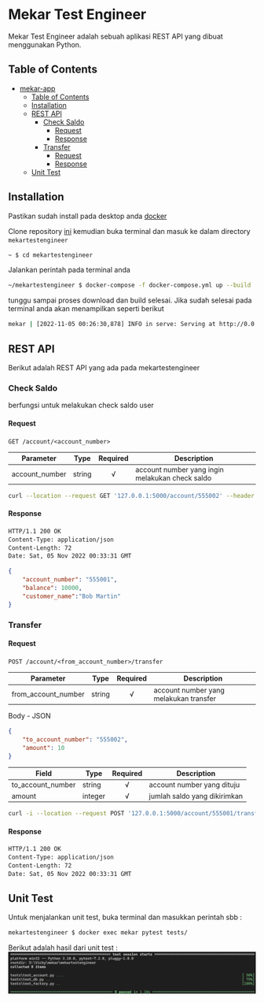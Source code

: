 # Mekar Test Engineer
Mekar Test Engineer adalah sebuah aplikasi REST API yang dibuat menggunakan Python.


## Table of Contents
- [mekar-app](#mekar-app)
  - [Table of Contents](#table-of-contents)
  - [Installation](#installation)
  - [REST API](#rest-api)
    - [Check Saldo](#check-saldo)
      - [Request](#request)
      - [Response](#response)
    - [Transfer](#transfer)
      - [Request](#request-1)
      - [Response](#response-1)
  - [Unit Test](#unit-test)


## Installation
Pastikan sudah install pada desktop anda [docker](https://www.docker.com/)

Clone repository [ini](https://github.com/vickyindahwati/mekartestengineer.git) kemudian buka terminal dan masuk ke dalam directory ``mekartestengineer``
```bash
~ $ cd mekartestengineer
```

Jalankan perintah pada terminal anda
```bash
~/mekartestengineer $ docker-compose -f docker-compose.yml up --build
```

tunggu sampai proses download dan build selesai. Jika sudah selesai pada terminal anda akan menampilkan seperti berikut
```bash
mekar | [2022-11-05 00:26:30,878] INFO in serve: Serving at http://0.0.0.0:5000
```

## REST API
Berikut adalah REST API yang ada pada mekartestengineer


### Check Saldo
berfungsi untuk melakukan check saldo user

#### Request
`GET /account/<account_number>`

Parameter | Type | Required | Description
--- | --- | :---: | ---
account_number | string | √ | account number yang ingin melakukan check saldo

```bash
curl --location --request GET '127.0.0.1:5000/account/555002' --header 'Content-Type: application/json'
```

#### Response
```bash
HTTP/1.1 200 OK
Content-Type: application/json
Content-Length: 72
Date: Sat, 05 Nov 2022 00:33:31 GMT
```
```json
{
    "account_number": "555001",
    "balance": 10000,
    "customer_name":"Bob Martin"
}
```

### Transfer

#### Request
`POST /account/<from_account_number>/transfer`

Parameter | Type | Required | Description
--- | --- | :---: | ---
from_account_number| string | √ | account number yang melakukan transfer

Body - JSON
```json
{
    "to_account_number": "555002",
    "amount": 10
}
```

Field | Type | Required | Description
--- | --- | :---: | ---
to_account_number | string | √ | account number yang dituju
amount | integer | √ | jumlah saldo yang dikirimkan


```bash
curl -i --location --request POST '127.0.0.1:5000/account/555001/transfer' --header 'Content-Type: application/json' --data-raw '{"to_account_number":"555002","amount":2000}'
```

#### Response
```bash
HTTP/1.1 200 OK
Content-Type: application/json
Content-Length: 72
Date: Sat, 05 Nov 2022 00:33:31 GMT
```

## Unit Test
Untuk menjalankan unit test, buka terminal dan masukkan perintah sbb :
```bash
mekartestengineer $ docker exec mekar pytest tests/
```

Berikut adalah hasil dari unit test :
![ut](doc/unit_test_result.png)
